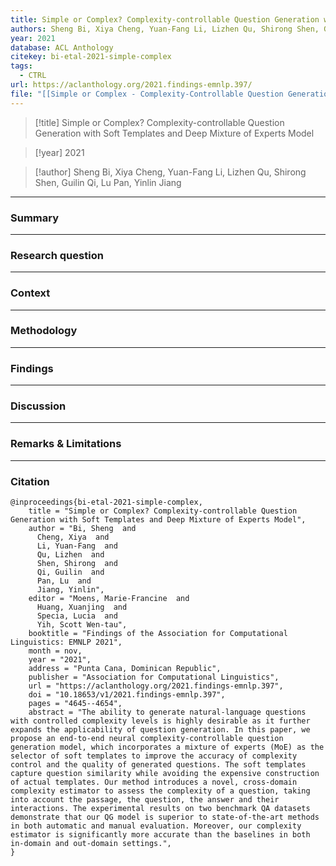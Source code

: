 ```yaml
---
title: Simple or Complex? Complexity-controllable Question Generation with Soft Templates and Deep Mixture of Experts Model
authors: Sheng Bi, Xiya Cheng, Yuan-Fang Li, Lizhen Qu, Shirong Shen, Guilin Qi, Lu Pan, Yinlin Jiang
year: 2021
database: ACL Anthology
citekey: bi-etal-2021-simple-complex
tags:
  - CTRL
url: https://aclanthology.org/2021.findings-emnlp.397/
file: "[[Simple or Complex - Complexity-Controllable Question Generation with Soft Templates and Deep Mixture of Experts Model.pdf]]"
---
```


>[!title]
Simple or Complex? Complexity-controllable Question Generation with Soft Templates and Deep Mixture of Experts Model

>[!year]
2021

>[!author]
Sheng Bi, Xiya Cheng, Yuan-Fang Li, Lizhen Qu, Shirong Shen, Guilin Qi, Lu Pan, Yinlin Jiang


------------------------------------

### Summary


------------------------------------

### Research question


------------------------------------

### Context


------------------------------------

### Methodology


------------------------------------

### Findings


------------------------------------

### Discussion


------------------------------------

### Remarks & Limitations


------------------------------------

### Citation

```
@inproceedings{bi-etal-2021-simple-complex,
    title = "Simple or Complex? Complexity-controllable Question Generation with Soft Templates and Deep Mixture of Experts Model",
    author = "Bi, Sheng  and
      Cheng, Xiya  and
      Li, Yuan-Fang  and
      Qu, Lizhen  and
      Shen, Shirong  and
      Qi, Guilin  and
      Pan, Lu  and
      Jiang, Yinlin",
    editor = "Moens, Marie-Francine  and
      Huang, Xuanjing  and
      Specia, Lucia  and
      Yih, Scott Wen-tau",
    booktitle = "Findings of the Association for Computational Linguistics: EMNLP 2021",
    month = nov,
    year = "2021",
    address = "Punta Cana, Dominican Republic",
    publisher = "Association for Computational Linguistics",
    url = "https://aclanthology.org/2021.findings-emnlp.397",
    doi = "10.18653/v1/2021.findings-emnlp.397",
    pages = "4645--4654",
    abstract = "The ability to generate natural-language questions with controlled complexity levels is highly desirable as it further expands the applicability of question generation. In this paper, we propose an end-to-end neural complexity-controllable question generation model, which incorporates a mixture of experts (MoE) as the selector of soft templates to improve the accuracy of complexity control and the quality of generated questions. The soft templates capture question similarity while avoiding the expensive construction of actual templates. Our method introduces a novel, cross-domain complexity estimator to assess the complexity of a question, taking into account the passage, the question, the answer and their interactions. The experimental results on two benchmark QA datasets demonstrate that our QG model is superior to state-of-the-art methods in both automatic and manual evaluation. Moreover, our complexity estimator is significantly more accurate than the baselines in both in-domain and out-domain settings.",
}
```